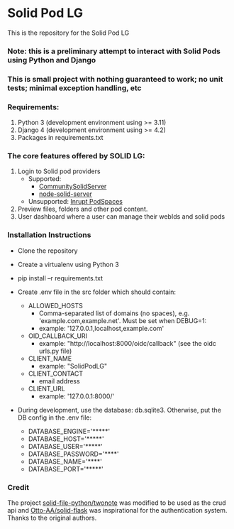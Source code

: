 # **Solid Pod LG** #

This is the repository for the Solid Pod LG

### Note: this is a preliminary attempt to interact with Solid Pods using Python and Django ###
### This is small project with nothing guaranteed to work; no unit tests; minimal exception handling, etc ###

### Requirements: ###
1. Python 3 (development environment using >= 3.11)
2. Django 4 (development environment using >= 4.2)
3. Packages in requirements.txt


### The core features offered by SOLID LG: ###

1. Login to Solid pod providers
   - Supported:
      - [CommunitySolidServer](https://github.com/CommunitySolidServer/CommunitySolidServer)
      - [node-solid-server](https://github.com/nodeSolidServer/node-solid-server)
   - Unsupported: [Inrupt PodSpaces](https://start.inrupt.com/) 
2. Preview files, folders and other pod content.
3. User dashboard where a user can manage their webIds and solid pods

### Installation Instructions ###

* Clone the repository
* Create a virtualenv using Python 3
* pip install –r requirements.txt
* Create .env file in the src folder which should contain:

  - ALLOWED_HOSTS
     - Comma-separated list of domains (no spaces), e.g. 'example.com,example.net'. Must be set when DEBUG=1:
     - example: '127.0.0.1,localhost,example.com'
  - OID_CALLBACK_URI
     - example: "http://localhost:8000/oidc/callback" (see the oidc urls.py file)
  - CLIENT_NAME
    - example: "SolidPodLG"
  - CLIENT_CONTACT
    - email address
  - CLIENT_URL
    - example: '127.0.0.1:8000/'

* During development, use the database: db.sqlite3. Otherwise, put the DB config in the .env file:
    - DATABASE_ENGINE='*****'
    - DATABASE_HOST='*****'
    - DATABASE_USER='*****'
    - DATABASE_PASSWORD='****'
    - DATABASE_NAME='****'
    - DATABASE_PORT='*****'

### Credit
The project [solid-file-python/twonote](https://github.com/twonote/solid-file-python) was modified to be used as the crud api
and [Otto-AA/solid-flask](https://github.com/Otto-AA/solid-flask) was inspirational for the authentication system.
Thanks to the original authors.
